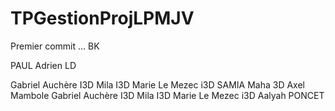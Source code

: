 # TPGestionProjLPMJV
Premier commit ... BK



PAUL Adrien LD


Gabriel Auchère I3D
Mila I3D
Marie Le Mezec i3D
SAMIA   Maha 3D
Axel Mambole
Gabriel Auchère I3D
Mila I3D
Marie Le Mezec i3D
Aalyah PONCET 
